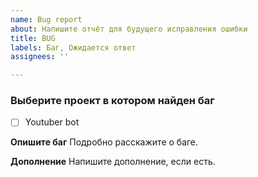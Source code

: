 ```yaml
---
name: Bug report
about: Напишите отчёт для будущего исправления ошибки
title: BUG
labels: Баг, Ожидается ответ
assignees: ''

---
```


### Выберите проект в котором найден баг
- [ ] Youtuber bot

**Опишите баг**
Подробно расскажите о баге.

**Дополнение**
Напишите дополнение, если есть.
